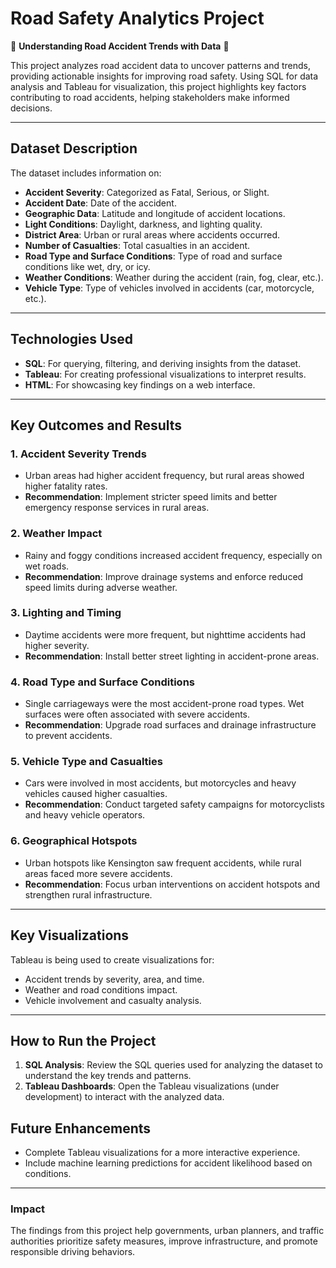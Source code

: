 

# **Road Safety Analytics Project**  

🚦 **Understanding Road Accident Trends with Data** 🚦  

This project analyzes road accident data to uncover patterns and trends, providing actionable insights for improving road safety. Using SQL for data analysis and Tableau for visualization, this project highlights key factors contributing to road accidents, helping stakeholders make informed decisions.

---

## **Dataset Description**  

The dataset includes information on:  
- **Accident Severity**: Categorized as Fatal, Serious, or Slight.  
- **Accident Date**: Date of the accident.  
- **Geographic Data**: Latitude and longitude of accident locations.  
- **Light Conditions**: Daylight, darkness, and lighting quality.  
- **District Area**: Urban or rural areas where accidents occurred.  
- **Number of Casualties**: Total casualties in an accident.  
- **Road Type and Surface Conditions**: Type of road and surface conditions like wet, dry, or icy.  
- **Weather Conditions**: Weather during the accident (rain, fog, clear, etc.).  
- **Vehicle Type**: Type of vehicles involved in accidents (car, motorcycle, etc.).  

---

## **Technologies Used**  
- **SQL**: For querying, filtering, and deriving insights from the dataset.  
- **Tableau**: For creating professional visualizations to interpret results.  
- **HTML**: For showcasing key findings on a web interface.  

---

## **Key Outcomes and Results**  

### **1. Accident Severity Trends**  
- Urban areas had higher accident frequency, but rural areas showed higher fatality rates.  
- **Recommendation**: Implement stricter speed limits and better emergency response services in rural areas.

### **2. Weather Impact**  
- Rainy and foggy conditions increased accident frequency, especially on wet roads.  
- **Recommendation**: Improve drainage systems and enforce reduced speed limits during adverse weather.  

### **3. Lighting and Timing**  
- Daytime accidents were more frequent, but nighttime accidents had higher severity.  
- **Recommendation**: Install better street lighting in accident-prone areas.

### **4. Road Type and Surface Conditions**  
- Single carriageways were the most accident-prone road types. Wet surfaces were often associated with severe accidents.  
- **Recommendation**: Upgrade road surfaces and drainage infrastructure to prevent accidents.

### **5. Vehicle Type and Casualties**  
- Cars were involved in most accidents, but motorcycles and heavy vehicles caused higher casualties.  
- **Recommendation**: Conduct targeted safety campaigns for motorcyclists and heavy vehicle operators.

### **6. Geographical Hotspots**  
- Urban hotspots like Kensington saw frequent accidents, while rural areas faced more severe accidents.  
- **Recommendation**: Focus urban interventions on accident hotspots and strengthen rural infrastructure.  

---

## **Key Visualizations**  

Tableau is being used to create visualizations for:  
- Accident trends by severity, area, and time.  
- Weather and road conditions impact.  
- Vehicle involvement and casualty analysis.  

---

## **How to Run the Project**  

1. **SQL Analysis**: Review the SQL queries used for analyzing the dataset to understand the key trends and patterns.  
2. **Tableau Dashboards**: Open the Tableau visualizations (under development) to interact with the analyzed data.  

## **Future Enhancements**  

- Complete Tableau visualizations for a more interactive experience.  
- Include machine learning predictions for accident likelihood based on conditions.  

---

### **Impact**  
The findings from this project help governments, urban planners, and traffic authorities prioritize safety measures, improve infrastructure, and promote responsible driving behaviors.
